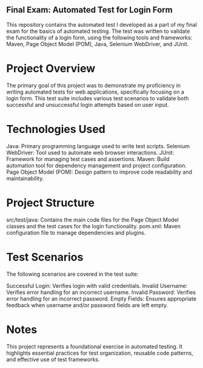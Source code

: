 ## Final Exam: Automated Test for Login Form
This repository contains the automated test I developed as a part of my final exam for the basics of automated testing. The test was written to validate the functionality of a login form, using the following tools and frameworks: Maven, Page Object Model (POM), Java, Selenium WebDriver, and JUnit.

# Project Overview
The primary goal of this project was to demonstrate my proficiency in writing automated tests for web applications, specifically focusing on a login form. This test suite includes various test scenarios to validate both successful and unsuccessful login attempts based on user input.

# Technologies Used
Java: Primary programming language used to write test scripts.
Selenium WebDriver: Tool used to automate web browser interactions.
JUnit: Framework for managing test cases and assertions.
Maven: Build automation tool for dependency management and project configuration.
Page Object Model (POM): Design pattern to improve code readability and maintainability.

# Project Structure
src/test/java: Contains the main code files for the Page Object Model classes and the test cases for the login functionality.
pom.xml: Maven configuration file to manage dependencies and plugins.

# Test Scenarios
The following scenarios are covered in the test suite:

Successful Login: Verifies login with valid credentials.
Invalid Username: Verifies error handling for an incorrect username.
Invalid Password: Verifies error handling for an incorrect password.
Empty Fields: Ensures appropriate feedback when username and/or password fields are left empty.

# Notes
This project represents a foundational exercise in automated testing. It highlights essential practices for test organization, reusable code patterns, and effective use of test frameworks.
